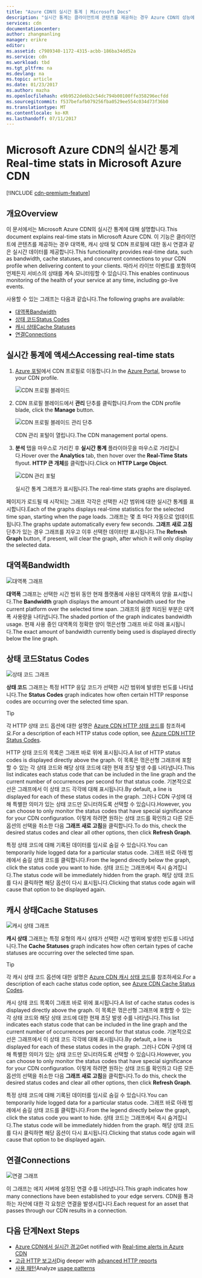 ```yaml
---
title: "Azure CDN의 실시간 통계 | Microsoft Docs"
description: "실시간 통계는 클라이언트에 콘텐츠를 제공하는 경우 Azure CDN의 성능에 대한 실시간 데이터를 제공합니다."
services: cdn
documentationcenter: 
author: zhangmanling
manager: erikre
editor: 
ms.assetid: c7989340-1172-4315-acbb-186ba34dd52a
ms.service: cdn
ms.workload: tbd
ms.tgt_pltfrm: na
ms.devlang: na
ms.topic: article
ms.date: 01/23/2017
ms.author: mazha
ms.openlocfilehash: e9b9522de6b2c54dc794b00100ffe358296ecfdd
ms.sourcegitcommit: f537befafb079256fba0529ee554c034d73f36b0
ms.translationtype: MT
ms.contentlocale: ko-KR
ms.lasthandoff: 07/11/2017
---
```

# <a name="real-time-stats-in-microsoft-azure-cdn"></a><span data-ttu-id="8540a-103">Microsoft Azure CDN의 실시간 통계</span><span class="sxs-lookup"><span data-stu-id="8540a-103">Real-time stats in Microsoft Azure CDN</span></span>
[!INCLUDE [cdn-premium-feature](../../includes/cdn-premium-feature.md)]

## <a name="overview"></a><span data-ttu-id="8540a-104">개요</span><span class="sxs-lookup"><span data-stu-id="8540a-104">Overview</span></span>
<span data-ttu-id="8540a-105">이 문서에서는 Microsoft Azure CDN의 실시간 통계에 대해 설명합니다.</span><span class="sxs-lookup"><span data-stu-id="8540a-105">This document explains real-time stats in Microsoft Azure CDN.</span></span>  <span data-ttu-id="8540a-106">이 기능은 클라이언트에 콘텐츠를 제공하는 경우 대역폭, 캐시 상태 및 CDN 프로필에 대한 동시 연결과 같은 실시간 데이터를 제공합니다.</span><span class="sxs-lookup"><span data-stu-id="8540a-106">This functionality provides real-time data, such as bandwidth, cache statuses, and concurrent connections to your CDN profile when delivering content to your clients.</span></span> <span data-ttu-id="8540a-107">따라서 라이브 이벤트를 포함하여 언제든지 서비스의 상태를 계속 모니터링할 수 있습니다.</span><span class="sxs-lookup"><span data-stu-id="8540a-107">This enables continuous monitoring of the health of your service at any time, including go-live events.</span></span>

<span data-ttu-id="8540a-108">사용할 수 있는 그래프는 다음과 같습니다.</span><span class="sxs-lookup"><span data-stu-id="8540a-108">The following graphs are available:</span></span>

* [<span data-ttu-id="8540a-109">대역폭</span><span class="sxs-lookup"><span data-stu-id="8540a-109">Bandwidth</span></span>](#bandwidth)
* [<span data-ttu-id="8540a-110">상태 코드</span><span class="sxs-lookup"><span data-stu-id="8540a-110">Status Codes</span></span>](#status-codes)
* [<span data-ttu-id="8540a-111">캐시 상태</span><span class="sxs-lookup"><span data-stu-id="8540a-111">Cache Statuses</span></span>](#cache-statuses)
* [<span data-ttu-id="8540a-112">연결</span><span class="sxs-lookup"><span data-stu-id="8540a-112">Connections</span></span>](#connections)

## <a name="accessing-real-time-stats"></a><span data-ttu-id="8540a-113">실시간 통계에 액세스</span><span class="sxs-lookup"><span data-stu-id="8540a-113">Accessing real-time stats</span></span>
1. <span data-ttu-id="8540a-114">[Azure 포털](https://portal.azure.com)에서 CDN 프로필로 이동합니다.</span><span class="sxs-lookup"><span data-stu-id="8540a-114">In the [Azure Portal](https://portal.azure.com), browse to your CDN profile.</span></span>
   
    ![CDN 프로필 블레이드](./media/cdn-real-time-stats/cdn-profile-blade.png)
2. <span data-ttu-id="8540a-116">CDN 프로필 블레이드에서 **관리** 단추를 클릭합니다.</span><span class="sxs-lookup"><span data-stu-id="8540a-116">From the CDN profile blade, click the **Manage** button.</span></span>
   
    ![CDN 프로필 블레이드 관리 단추](./media/cdn-real-time-stats/cdn-manage-btn.png)
   
    <span data-ttu-id="8540a-118">CDN 관리 포털이 열립니다.</span><span class="sxs-lookup"><span data-stu-id="8540a-118">The CDN management portal opens.</span></span>
3. <span data-ttu-id="8540a-119">**분석** 탭을 마우스로 가리킨 후 **실시간 통계** 플라이아웃을 마우스로 가리킵니다.</span><span class="sxs-lookup"><span data-stu-id="8540a-119">Hover over the **Analytics** tab, then hover over the **Real-Time Stats** flyout.</span></span>  <span data-ttu-id="8540a-120">**HTTP 큰 개체**를 클릭합니다.</span><span class="sxs-lookup"><span data-stu-id="8540a-120">Click on **HTTP Large Object**.</span></span>
   
    ![CDN 관리 포털](./media/cdn-real-time-stats/cdn-premium-portal.png)
   
    <span data-ttu-id="8540a-122">실시간 통계 그래프가 표시됩니다.</span><span class="sxs-lookup"><span data-stu-id="8540a-122">The real-time stats graphs are displayed.</span></span>

<span data-ttu-id="8540a-123">페이지가 로드될 때 시작되는 그래프 각각은 선택한 시간 범위에 대한 실시간 통계를 표시합니다.</span><span class="sxs-lookup"><span data-stu-id="8540a-123">Each of the graphs displays real-time statistics for the selected time span, starting when the page loads.</span></span>  <span data-ttu-id="8540a-124">그래프는 몇 초 마다 자동으로 업데이트됩니다.</span><span class="sxs-lookup"><span data-stu-id="8540a-124">The graphs update automatically every few seconds.</span></span>  <span data-ttu-id="8540a-125">**그래프 새로 고침** 단추가 있는 경우 그래프를 지우고 이후 선택한 데이터만 표시됩니다.</span><span class="sxs-lookup"><span data-stu-id="8540a-125">The **Refresh Graph** button, if present, will clear the graph, after which it will only display the selected data.</span></span>

## <a name="bandwidth"></a><span data-ttu-id="8540a-126">대역폭</span><span class="sxs-lookup"><span data-stu-id="8540a-126">Bandwidth</span></span>
![대역폭 그래프](./media/cdn-real-time-stats/cdn-bandwidth.png)

<span data-ttu-id="8540a-128">**대역폭** 그래프는 선택한 시간 범위 동안 현재 플랫폼에 사용된 대역폭의 양을 표시합니다.</span><span class="sxs-lookup"><span data-stu-id="8540a-128">The **Bandwidth** graph displays the amount of bandwidth used for the current platform over the selected time span.</span></span> <span data-ttu-id="8540a-129">그래프의 음영 처리된 부분은 대역폭 사용량을 나타냅니다.</span><span class="sxs-lookup"><span data-stu-id="8540a-129">The shaded portion of the graph indicates bandwidth usage.</span></span> <span data-ttu-id="8540a-130">현재 사용 중인 대역폭의 정확한 양이 꺾은선형 그래프 바로 아래 표시됩니다.</span><span class="sxs-lookup"><span data-stu-id="8540a-130">The exact amount of bandwidth currently being used is displayed directly below the line graph.</span></span>

## <a name="status-codes"></a><span data-ttu-id="8540a-131">상태 코드</span><span class="sxs-lookup"><span data-stu-id="8540a-131">Status Codes</span></span>
![상태 코드 그래프](./media/cdn-real-time-stats/cdn-status-codes.png)

<span data-ttu-id="8540a-133">**상태 코드** 그래프는 특정 HTTP 응답 코드가 선택한 시간 범위에 발생한 빈도를 나타냅니다.</span><span class="sxs-lookup"><span data-stu-id="8540a-133">The **Status Codes** graph indicates how often certain HTTP response codes are occurring over the selected time span.</span></span>

> [!TIP]
> <span data-ttu-id="8540a-134">각 HTTP 상태 코드 옵션에 대한 설명은 [Azure CDN HTTP 상태 코드](https://msdn.microsoft.com/library/mt759238.aspx)를 참조하세요.</span><span class="sxs-lookup"><span data-stu-id="8540a-134">For a description of each HTTP status code option, see [Azure CDN HTTP Status Codes](https://msdn.microsoft.com/library/mt759238.aspx).</span></span>
> 
> 

<span data-ttu-id="8540a-135">HTTP 상태 코드의 목록은 그래프 바로 위에 표시됩니다.</span><span class="sxs-lookup"><span data-stu-id="8540a-135">A list of HTTP status codes is displayed directly above the graph.</span></span> <span data-ttu-id="8540a-136">이 목록은 꺾은선형 그래프에 포함할 수 있는 각 상태 코드와 해당 상태 코드에 대한 현재 초당 발생 수를 나타냅니다.</span><span class="sxs-lookup"><span data-stu-id="8540a-136">This list indicates each status code that can be included in the line graph and the current number of occurrences per second for that status code.</span></span> <span data-ttu-id="8540a-137">기본적으로 선은 그래프에서 이 상태 코드 각각에 대해 표시됩니다.</span><span class="sxs-lookup"><span data-stu-id="8540a-137">By default, a line is displayed for each of these status codes in the graph.</span></span> <span data-ttu-id="8540a-138">그러나 CDN 구성에 대해 특별한 의미가 있는 상태 코드만 모니터하도록 선택할 수 있습니다.</span><span class="sxs-lookup"><span data-stu-id="8540a-138">However, you can choose to only monitor the status codes that have special significance for your CDN configuration.</span></span> <span data-ttu-id="8540a-139">이렇게 하려면 원하는 상태 코드를 확인하고 다른 모든 옵션의 선택을 취소한 다음 **그래프 새로 고침**을 클릭합니다.</span><span class="sxs-lookup"><span data-stu-id="8540a-139">To do this, check the desired status codes and clear all other options, then click **Refresh Graph**.</span></span> 

<span data-ttu-id="8540a-140">특정 상태 코드에 대해 기록된 데이터를 임시로 숨길 수 있습니다.</span><span class="sxs-lookup"><span data-stu-id="8540a-140">You can temporarily hide logged data for a particular status code.</span></span>  <span data-ttu-id="8540a-141">그래프 바로 아래 범례에서 숨길 상태 코드를 클릭합니다.</span><span class="sxs-lookup"><span data-stu-id="8540a-141">From the legend directly below the graph, click the status code you want to hide.</span></span> <span data-ttu-id="8540a-142">상태 코드는 그래프에서 즉시 숨겨집니다.</span><span class="sxs-lookup"><span data-stu-id="8540a-142">The status code will be immediately hidden from the graph.</span></span> <span data-ttu-id="8540a-143">해당 상태 코드를 다시 클릭하면 해당 옵션이 다시 표시됩니다.</span><span class="sxs-lookup"><span data-stu-id="8540a-143">Clicking that status code again will cause that option to be displayed again.</span></span>

## <a name="cache-statuses"></a><span data-ttu-id="8540a-144">캐시 상태</span><span class="sxs-lookup"><span data-stu-id="8540a-144">Cache Statuses</span></span>
![캐시 상태 그래프](./media/cdn-real-time-stats/cdn-cache-status.png)

<span data-ttu-id="8540a-146">**캐시 상태** 그래프는 특정 유형의 캐시 상태가 선택한 시간 범위에 발생한 빈도를 나타냅니다.</span><span class="sxs-lookup"><span data-stu-id="8540a-146">The **Cache Statuses** graph indicates how often certain types of cache statuses are occurring over the selected time span.</span></span> 

> [!TIP]
> <span data-ttu-id="8540a-147">각 캐시 상태 코드 옵션에 대한 설명은 [Azure CDN 캐시 상태 코드](https://msdn.microsoft.com/library/mt759237.aspx)를 참조하세요.</span><span class="sxs-lookup"><span data-stu-id="8540a-147">For a description of each cache status code option, see [Azure CDN Cache Status Codes](https://msdn.microsoft.com/library/mt759237.aspx).</span></span>
> 
> 

<span data-ttu-id="8540a-148">캐시 상태 코드 목록이 그래프 바로 위에 표시됩니다.</span><span class="sxs-lookup"><span data-stu-id="8540a-148">A list of cache status codes is displayed directly above the graph.</span></span> <span data-ttu-id="8540a-149">이 목록은 꺾은선형 그래프에 포함할 수 있는 각 상태 코드와 해당 상태 코드에 대한 현재 초당 발생 수를 나타냅니다.</span><span class="sxs-lookup"><span data-stu-id="8540a-149">This list indicates each status code that can be included in the line graph and the current number of occurrences per second for that status code.</span></span> <span data-ttu-id="8540a-150">기본적으로 선은 그래프에서 이 상태 코드 각각에 대해 표시됩니다.</span><span class="sxs-lookup"><span data-stu-id="8540a-150">By default, a line is displayed for each of these status codes in the graph.</span></span> <span data-ttu-id="8540a-151">그러나 CDN 구성에 대해 특별한 의미가 있는 상태 코드만 모니터하도록 선택할 수 있습니다.</span><span class="sxs-lookup"><span data-stu-id="8540a-151">However, you can choose to only monitor the status codes that have special significance for your CDN configuration.</span></span> <span data-ttu-id="8540a-152">이렇게 하려면 원하는 상태 코드를 확인하고 다른 모든 옵션의 선택을 취소한 다음 **그래프 새로 고침**을 클릭합니다.</span><span class="sxs-lookup"><span data-stu-id="8540a-152">To do this, check the desired status codes and clear all other options, then click **Refresh Graph**.</span></span> 

<span data-ttu-id="8540a-153">특정 상태 코드에 대해 기록된 데이터를 임시로 숨길 수 있습니다.</span><span class="sxs-lookup"><span data-stu-id="8540a-153">You can temporarily hide logged data for a particular status code.</span></span>  <span data-ttu-id="8540a-154">그래프 바로 아래 범례에서 숨길 상태 코드를 클릭합니다.</span><span class="sxs-lookup"><span data-stu-id="8540a-154">From the legend directly below the graph, click the status code you want to hide.</span></span> <span data-ttu-id="8540a-155">상태 코드는 그래프에서 즉시 숨겨집니다.</span><span class="sxs-lookup"><span data-stu-id="8540a-155">The status code will be immediately hidden from the graph.</span></span> <span data-ttu-id="8540a-156">해당 상태 코드를 다시 클릭하면 해당 옵션이 다시 표시됩니다.</span><span class="sxs-lookup"><span data-stu-id="8540a-156">Clicking that status code again will cause that option to be displayed again.</span></span>

## <a name="connections"></a><span data-ttu-id="8540a-157">연결</span><span class="sxs-lookup"><span data-stu-id="8540a-157">Connections</span></span>
![연결 그래프](./media/cdn-real-time-stats/cdn-connections.png)

<span data-ttu-id="8540a-159">이 그래프는 에지 서버에 설정된 연결 수를 나타냅니다.</span><span class="sxs-lookup"><span data-stu-id="8540a-159">This graph indicates how many connections have been established to your edge servers.</span></span> <span data-ttu-id="8540a-160">CDN을 통과하는 자산에 대한 각 요청은 연결을 발생시킵니다.</span><span class="sxs-lookup"><span data-stu-id="8540a-160">Each request for an asset that passes through our CDN results in a connection.</span></span>

## <a name="next-steps"></a><span data-ttu-id="8540a-161">다음 단계</span><span class="sxs-lookup"><span data-stu-id="8540a-161">Next Steps</span></span>
* <span data-ttu-id="8540a-162">[Azure CDN에서 실시간 경고](cdn-real-time-alerts.md)</span><span class="sxs-lookup"><span data-stu-id="8540a-162">Get notified with [Real-time alerts in Azure CDN](cdn-real-time-alerts.md)</span></span>
* <span data-ttu-id="8540a-163">[고급 HTTP 보고서](cdn-advanced-http-reports.md)</span><span class="sxs-lookup"><span data-stu-id="8540a-163">Dig deeper with [advanced HTTP reports](cdn-advanced-http-reports.md)</span></span>
* <span data-ttu-id="8540a-164">[사용 패턴](cdn-analyze-usage-patterns.md)</span><span class="sxs-lookup"><span data-stu-id="8540a-164">Analyze [usage patterns](cdn-analyze-usage-patterns.md)</span></span>

